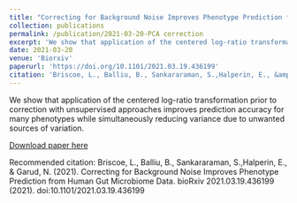```yaml
---
title: "Correcting for Background Noise Improves Phenotype Prediction from Human Gut Microbiome Data"
collection: publications
permalink: /publication/2021-03-20-PCA correction
excerpt: 'We show that application of the centered log-ratio transformation prior to correction with unsupervised approaches improves prediction accuracy for many phenotypes while simultaneously reducing variance due to unwanted sources of variation.'
date: 2021-03-20
venue: 'Biorxiv'
paperurl: 'https://doi.org/10.1101/2021.03.19.436199'
citation: 'Briscoe, L., Balliu, B., Sankararaman, S.,Halperin, E., &amp; Garud, N. (2021). Correcting for Background Noise Improves Phenotype Prediction from Human Gut Microbiome Data. bioRxiv 2021.03.19.436199 (2021). doi:10.1101/2021.03.19.436199'
---
```

We show that application of the centered log-ratio transformation prior to correction with unsupervised approaches improves prediction accuracy for many phenotypes while simultaneously reducing variance due to unwanted sources of variation.

[Download paper here](https://doi.org/10.1101/2021.03.19.436199)

Recommended citation: Briscoe, L., Balliu, B., Sankararaman, S.,Halperin, E., & Garud, N. (2021). Correcting for Background Noise Improves Phenotype Prediction from Human Gut Microbiome Data. bioRxiv 2021.03.19.436199 (2021). doi:10.1101/2021.03.19.436199